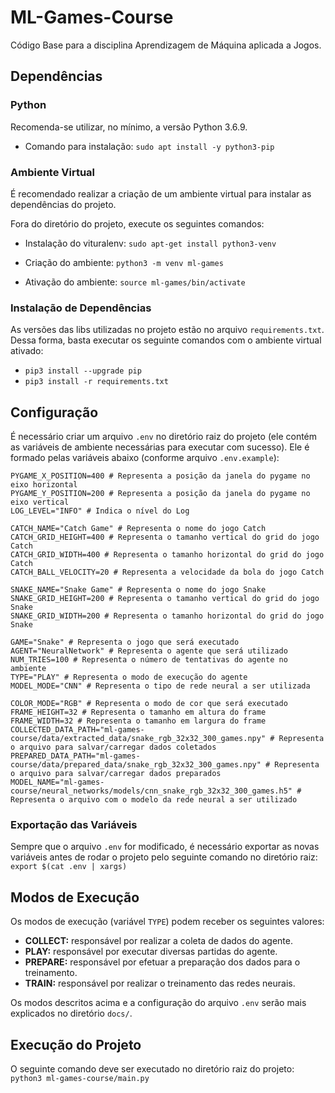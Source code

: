 # ML-Games-Course

Código Base para a disciplina Aprendizagem de Máquina aplicada a Jogos.

## Dependências

### Python

Recomenda-se utilizar, no mínimo, a versão Python 3.6.9.

- Comando para instalação: ```sudo apt install -y python3-pip```

### Ambiente Virtual

É recomendado realizar a criação de um ambiente virtual para instalar as dependências do projeto.

Fora do diretório do projeto, execute os seguintes comandos:

- Instalação do vituralenv: ```sudo apt-get install python3-venv```

- Criação do ambiente: ```python3 -m venv ml-games```

- Ativação do ambiente: ```source ml-games/bin/activate```

### Instalação de Dependências

As versões das libs utilizadas no projeto estão no arquivo ```requirements.txt```. Dessa forma, basta executar os seguinte comandos com o ambiente virtual ativado:

- ```pip3 install --upgrade pip```
- ```pip3 install -r requirements.txt```

## Configuração

É necessário criar um arquivo ```.env``` no diretório raiz do projeto (ele contém as variáveis de ambiente necessárias para executar com sucesso). Ele é formado pelas variáveis abaixo (conforme arquivo ```.env.example```):

```
PYGAME_X_POSITION=400 # Representa a posição da janela do pygame no eixo horizontal
PYGAME_Y_POSITION=200 # Representa a posição da janela do pygame no eixo vertical
LOG_LEVEL="INFO" # Indica o nível do Log

CATCH_NAME="Catch Game" # Representa o nome do jogo Catch
CATCH_GRID_HEIGHT=400 # Representa o tamanho vertical do grid do jogo Catch
CATCH_GRID_WIDTH=400 # Representa o tamanho horizontal do grid do jogo Catch
CATCH_BALL_VELOCITY=20 # Representa a velocidade da bola do jogo Catch

SNAKE_NAME="Snake Game" # Representa o nome do jogo Snake
SNAKE_GRID_HEIGHT=200 # Representa o tamanho vertical do grid do jogo Snake
SNAKE_GRID_WIDTH=200 # Representa o tamanho horizontal do grid do jogo Snake

GAME="Snake" # Representa o jogo que será executado
AGENT="NeuralNetwork" # Representa o agente que será utilizado
NUM_TRIES=100 # Representa o número de tentativas do agente no ambiente
TYPE="PLAY" # Representa o modo de execução do agente
MODEL_MODE="CNN" # Representa o tipo de rede neural a ser utilizada

COLOR_MODE="RGB" # Representa o modo de cor que será executado
FRAME_HEIGHT=32 # Representa o tamanho em altura do frame
FRAME_WIDTH=32 # Representa o tamanho em largura do frame
COLLECTED_DATA_PATH="ml-games-course/data/extracted_data/snake_rgb_32x32_300_games.npy" # Representa o arquivo para salvar/carregar dados coletados
PREPARED_DATA_PATH="ml-games-course/data/prepared_data/snake_rgb_32x32_300_games.npy" # Representa o arquivo para salvar/carregar dados preparados
MODEL_NAME="ml-games-course/neural_networks/models/cnn_snake_rgb_32x32_300_games.h5" # Representa o arquivo com o modelo da rede neural a ser utilizado
```

### Exportação das Variáveis

Sempre que o arquivo ```.env``` for modificado, é necessário exportar as novas variáveis antes de rodar o projeto pelo seguinte comando no diretório raiz: ```export $(cat .env | xargs)```

## Modos de Execução

Os modos de execução (variável ```TYPE```) podem receber os seguintes valores:

- **COLLECT:** responsável por realizar a coleta de dados do agente.
- **PLAY:** responsável por executar diversas partidas do agente.
- **PREPARE:** responsável por efetuar a preparação dos dados para o treinamento.
- **TRAIN:** responsável por realizar o treinamento das redes neurais.

Os modos descritos acima e a configuração do arquivo ```.env``` serão mais explicados no diretório ```docs/```.

## Execução do Projeto

O seguinte comando deve ser executado no diretório raiz do projeto: ```python3 ml-games-course/main.py``` 
